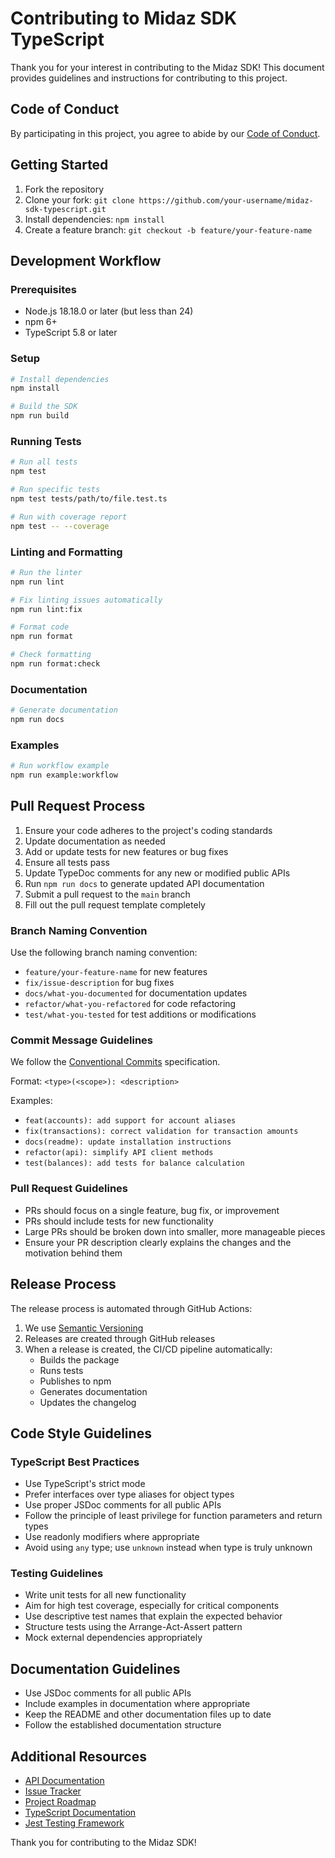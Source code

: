 # Contributing to Midaz SDK TypeScript

Thank you for your interest in contributing to the Midaz SDK! This document provides guidelines and instructions for contributing to this project.

## Code of Conduct

By participating in this project, you agree to abide by our [Code of Conduct](CODE_OF_CONDUCT.md).

## Getting Started

1. Fork the repository
2. Clone your fork: `git clone https://github.com/your-username/midaz-sdk-typescript.git`
3. Install dependencies: `npm install`
4. Create a feature branch: `git checkout -b feature/your-feature-name`

## Development Workflow

### Prerequisites

- Node.js 18.18.0 or later (but less than 24)
- npm 6+
- TypeScript 5.8 or later

### Setup

```bash
# Install dependencies
npm install

# Build the SDK
npm run build
```

### Running Tests

```bash
# Run all tests
npm test

# Run specific tests
npm test tests/path/to/file.test.ts

# Run with coverage report
npm test -- --coverage
```

### Linting and Formatting

```bash
# Run the linter
npm run lint

# Fix linting issues automatically
npm run lint:fix

# Format code
npm run format

# Check formatting
npm run format:check
```

### Documentation

```bash
# Generate documentation
npm run docs
```

### Examples

```bash
# Run workflow example
npm run example:workflow
```

## Pull Request Process

1. Ensure your code adheres to the project's coding standards
2. Update documentation as needed
3. Add or update tests for new features or bug fixes
4. Ensure all tests pass
5. Update TypeDoc comments for any new or modified public APIs
6. Run `npm run docs` to generate updated API documentation
7. Submit a pull request to the `main` branch
8. Fill out the pull request template completely

### Branch Naming Convention

Use the following branch naming convention:
- `feature/your-feature-name` for new features
- `fix/issue-description` for bug fixes
- `docs/what-you-documented` for documentation updates
- `refactor/what-you-refactored` for code refactoring
- `test/what-you-tested` for test additions or modifications

### Commit Message Guidelines

We follow the [Conventional Commits](https://www.conventionalcommits.org/) specification.

Format: `<type>(<scope>): <description>`

Examples:
- `feat(accounts): add support for account aliases`
- `fix(transactions): correct validation for transaction amounts`
- `docs(readme): update installation instructions`
- `refactor(api): simplify API client methods`
- `test(balances): add tests for balance calculation`

### Pull Request Guidelines

- PRs should focus on a single feature, bug fix, or improvement
- PRs should include tests for new functionality
- Large PRs should be broken down into smaller, more manageable pieces
- Ensure your PR description clearly explains the changes and the motivation behind them

## Release Process

The release process is automated through GitHub Actions:

1. We use [Semantic Versioning](https://semver.org/)
2. Releases are created through GitHub releases
3. When a release is created, the CI/CD pipeline automatically:
   - Builds the package
   - Runs tests
   - Publishes to npm
   - Generates documentation
   - Updates the changelog

## Code Style Guidelines

### TypeScript Best Practices

- Use TypeScript's strict mode
- Prefer interfaces over type aliases for object types
- Use proper JSDoc comments for all public APIs
- Follow the principle of least privilege for function parameters and return types
- Use readonly modifiers where appropriate
- Avoid using `any` type; use `unknown` instead when type is truly unknown

### Testing Guidelines

- Write unit tests for all new functionality
- Aim for high test coverage, especially for critical components
- Use descriptive test names that explain the expected behavior
- Structure tests using the Arrange-Act-Assert pattern
- Mock external dependencies appropriately

## Documentation Guidelines

- Use JSDoc comments for all public APIs
- Include examples in documentation where appropriate
- Keep the README and other documentation files up to date
- Follow the established documentation structure

## Additional Resources

- [API Documentation](https://docs.lerian.studio)
- [Issue Tracker](https://github.com/lerianstudio/midaz-sdk-typescript/issues)
- [Project Roadmap](https://github.com/lerianstudio/midaz-sdk-typescript/projects)
- [TypeScript Documentation](https://www.typescriptlang.org/docs/)
- [Jest Testing Framework](https://jestjs.io/docs/getting-started)

Thank you for contributing to the Midaz SDK!